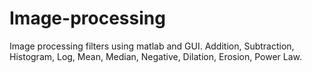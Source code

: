 # Image-processing
Image processing filters using matlab and GUI. Addition, Subtraction, Histogram, Log, Mean, Median, Negative, Dilation, Erosion, Power Law.
